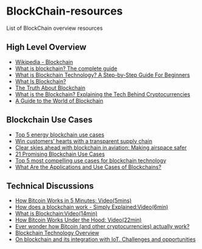 # BlockChain-resources
List of BlockChain overview resources 

## High Level Overview
  * [Wikipedia - Blockchain](https://en.m.wikipedia.org/wiki/Blockchain)
  * [What is blockchain? The complete guide](https://www.computerworld.com/article/3191077/what-is-blockchain-the-complete-guide.html)
  * [What is Blockchain Technology? A Step-by-Step Guide For Beginners](https://blockgeeks.com/guides/what-is-blockchain-technology/)
  * [What Is Blockchain?](http://www2.itif.org/2018-tech-explainer-blockchain.pdf)
  * [The Truth About Blockchain](https://hbr.org/2017/01/the-truth-about-blockchain)
  * [What is the Blockchain? Explaining the Tech Behind Cryptocurrencies](https://www.nytimes.com/2018/06/27/business/dealbook/blockchains-guide-information.html?module=inline)
  * [A Guide to the World of Blockchain](https://www.nytimes.com/interactive/2018/06/27/business/dealbook/blockchain-currencies.html)
  
## Blockchain Use Cases
   * [Top 5 energy blockchain use cases](https://blockchainatberkeley.blog/top-5-energy-blockchain-use-cases-e1def83300dc)
   * [Win customers’ hearts with a transparent supply chain](https://www.ibm.com/blogs/blockchain/2019/04/win-customers-hearts-with-a-transparent-supply-chain/)
   * [Clear skies ahead with blockchain in aviation: Making airspace safer](https://www.ibm.com/blogs/blockchain/2019/04/clear-skies-ahead-with-blockchain-making-our-airspace-safer/)
   * [21 Promising Blockchain Use Cases](https://www.mycryptopedia.com/16-promising-blockchain-use-cases/)
   * [Top 5 most compelling use cases for blockchain technology](https://medium.com/bitfwd/top-5-most-compelling-use-cases-for-blockchain-technology-d198e500e3d3)
   * [What Are the Applications and Use Cases of Blockchains?](https://www.coindesk.com/information/applications-use-cases-blockchains)

## Technical Discussions
  * [How Bitcoin Works in 5 Minutes: Video(5mins)](https://www.youtube.com/watch?v=l9jOJk30eQs) 
  * [How does a blockchain work - Simply Explained:Video(6min)](https://www.youtube.com/watch?v=SSo_EIwHSd4)
  * [What is Blockchain:Video(14min)](https://www.youtube.com/watch?v=93E_GzvpMA0)
  * [How Bitcoin Works Under the Hood: Video(22min)](https://www.youtube.com/watch?v=Lx9zgZCMqXE)
  * [Ever wonder how Bitcoin (and other cryptocurrencies) actually work?](https://www.youtube.com/watch?v=bBC-nXj3Ng4)
  * [Blockchain Technology Overview](https://csrc.nist.gov/publications/detail/nistir/8202/draft)
  * [On blockchain and its integration with IoT. Challenges and opportunities](https://pdf.sciencedirectassets.com/271521/1-s2.0-S0167739X18X00077/1-s2.0-S0167739X17329205/main.pdf?x-amz-security-token=AgoJb3JpZ2luX2VjEE4aCXVzLWVhc3QtMSJGMEQCIBBDhtkyoIgJbvVsM7IO9XQQwC8Pe9Bro7ongjc835VRAiA7PBWvso30DcInE7nP1eCfzHaGehTajwB%2B95Ponflk9SraAwg2EAIaDDA1OTAwMzU0Njg2NSIMwLOz%2FMFqZI0ZH%2FRlKrcDjMORw08vem0PXI7gd8YpJvm4znCyk94vwy%2FwYFbfisUnTir5eD1E5tssFOgr%2FXHTrFj5DwpPexZxvFIUCZn4Kr6uW8zhjABaFyuNdvGjHpk6%2FmCWNgGuad0OkLFmYDx3k1hOlT%2FatmdtJGrLZik5RGPPsf6YTgFVkp0GleKabtOhDdj3kBew%2BFE%2FxHeXxqmV2O0ElvAQrGyMmsXG8FXBe%2FzwS1m5YLYa3CUwAp4HvM5vCpcbemWI%2FKeG3E1tFcp98UC%2FJgab9g9aRFIpop9JO2DFGgXfG2BjfQV%2Fb9CVxCAf03yloPNwnPdJ7L9Q4KLruUOP8Zr3jxhpVsLODVp86eMzvW11SoVJ2pHzRONxpj0bGwxnohPXSjkjxpeMutiAjxkMgVRMqqcJgPtJ5dajnPXTsotl09Crwa4pVdx%2BeqTcRoymMD0Rny7c0X5xlbmfnInaNBLs58lDBR6FNEuC6bIVq5y7xBO5gJTnKTUHomTQORmlhErGQ09hJJMwIU5MkFzazWPtOzaTmNfhKFgQXmilGW%2Fr%2BMSThCmo%2FSGifh4tl745%2BrtSeJUgGm2Sg8Q8Z2wJkLPMiTDGiZPmBTq1AbUg7aez%2B9QRKHIXm%2FaUeORxXhhDdzllTJIKoWXnOIO2vR4nqqidy19ZE1hK7IZoM%2FjEtY25BTSH7TmG95dzVpDRaMTTz5s%2F3y1iMVSRY6l81DlvDFm0MVcx2XwvwQuAeid5pCdEGjUz407iQsLxe%2FrmDnc5lStLLfR6unXjmRF8vq5Ix9xXjR7doepILADI0VGqDKIt9xUnkHyukLELMzqVQmWqvRX3Y5BxvT%2FPFnXGTT%2Bmqsc%3D&AWSAccessKeyId=ASIAQ3PHCVTYXGUPBDHC&Expires=1556404320&Signature=YRuMFUcQnyT33yykygzhFWzivbk%3D&hash=26fe099e74f912f6483ea6b48315b1a25ad685da8eca4f61daa188278cfe91ae&host=68042c943591013ac2b2430a89b270f6af2c76d8dfd086a07176afe7c76c2c61&pii=S0167739X17329205&tid=spdf-7a4e39a6-ac89-41cb-9441-44a360f1d189&sid=1dd8d85983cd38421938b381202bf13877fdgxrqa&type=client)
  
  
 
